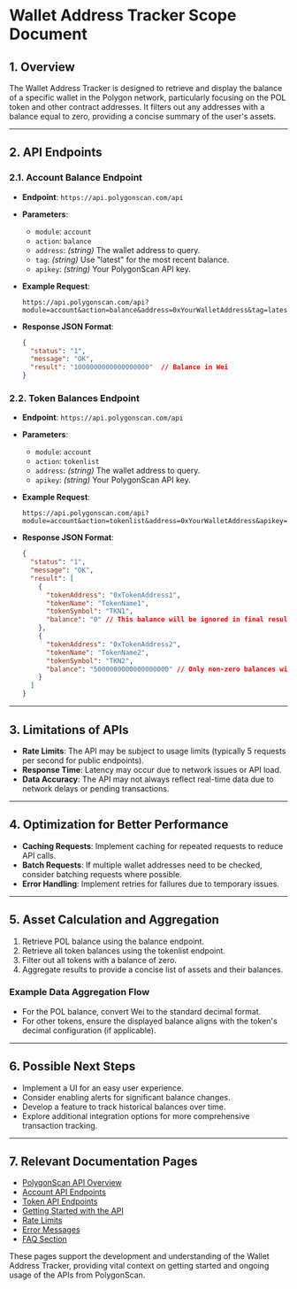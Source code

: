 # Wallet Address Tracker Scope Document

## 1. Overview
The Wallet Address Tracker is designed to retrieve and display the balance of a specific wallet in the Polygon network, particularly focusing on the POL token and other contract addresses. It filters out any addresses with a balance equal to zero, providing a concise summary of the user's assets.

---

## 2. API Endpoints

### 2.1. Account Balance Endpoint
- **Endpoint**: `https://api.polygonscan.com/api`
- **Parameters**:
  - `module`: `account`
  - `action`: `balance`
  - `address`: *(string)* The wallet address to query.
  - `tag`: *(string)* Use "latest" for the most recent balance.
  - `apikey`: *(string)* Your PolygonScan API key.

- **Example Request**:
  ```
  https://api.polygonscan.com/api?module=account&action=balance&address=0xYourWalletAddress&tag=latest&apikey=YourAPIKey
  ```

- **Response JSON Format**:
  ```json
  {
    "status": "1",
    "message": "OK",
    "result": "1000000000000000000"  // Balance in Wei
  }
  ```

### 2.2. Token Balances Endpoint
- **Endpoint**: `https://api.polygonscan.com/api`
- **Parameters**:
  - `module`: `account`
  - `action`: `tokenlist`
  - `address`: *(string)* The wallet address to query.
  - `apikey`: *(string)* Your PolygonScan API key.

- **Example Request**:
  ```
  https://api.polygonscan.com/api?module=account&action=tokenlist&address=0xYourWalletAddress&apikey=YourAPIKey
  ```

- **Response JSON Format**:
  ```json
  {
    "status": "1",
    "message": "OK",
    "result": [
      {
        "tokenAddress": "0xTokenAddress1",
        "tokenName": "TokenName1",
        "tokenSymbol": "TKN1",
        "balance": "0" // This balance will be ignored in final results
      },
      {
        "tokenAddress": "0xTokenAddress2",
        "tokenName": "TokenName2",
        "tokenSymbol": "TKN2",
        "balance": "5000000000000000000" // Only non-zero balances will be shown
      }
    ]
  }
  ```

---

## 3. Limitations of APIs
- **Rate Limits**: The API may be subject to usage limits (typically 5 requests per second for public endpoints).
- **Response Time**: Latency may occur due to network issues or API load.
- **Data Accuracy**: The API may not always reflect real-time data due to network delays or pending transactions.

---

## 4. Optimization for Better Performance
- **Caching Requests**: Implement caching for repeated requests to reduce API calls.
- **Batch Requests**: If multiple wallet addresses need to be checked, consider batching requests where possible.
- **Error Handling**: Implement retries for failures due to temporary issues.

---

## 5. Asset Calculation and Aggregation
1. Retrieve POL balance using the balance endpoint.
2. Retrieve all token balances using the tokenlist endpoint.
3. Filter out all tokens with a balance of zero.
4. Aggregate results to provide a concise list of assets and their balances.

### Example Data Aggregation Flow
- For the POL balance, convert Wei to the standard decimal format.
- For other tokens, ensure the displayed balance aligns with the token's decimal configuration (if applicable).

---

## 6. Possible Next Steps
- Implement a UI for an easy user experience.
- Consider enabling alerts for significant balance changes.
- Develop a feature to track historical balances over time.
- Explore additional integration options for more comprehensive transaction tracking.

---

## 7. Relevant Documentation Pages
- [PolygonScan API Overview](https://docs.polygonscan.com/getting-started/creating-an-account)
- [Account API Endpoints](https://docs.polygonscan.com/api-endpoints/accounts)
- [Token API Endpoints](https://docs.polygonscan.com/api-endpoints/tokens)
- [Getting Started with the API](https://docs.polygonscan.com/getting-started/endpoint-urls)
- [Rate Limits](https://docs.polygonscan.com/support/rate-limits)
- [Error Messages](https://docs.polygonscan.com/support/common-error-messages)
- [FAQ Section](https://docs.polygonscan.com/support/faq)

These pages support the development and understanding of the Wallet Address Tracker, providing vital context on getting started and ongoing usage of the APIs from PolygonScan.